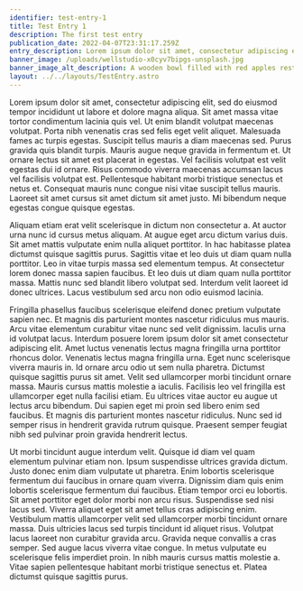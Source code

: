 ```yaml
---
identifier: test-entry-1
title: Test Entry 1
description: The first test entry
publication_date: 2022-04-07T23:31:17.259Z
entry_description: Lorem ipsum dolor sit amet, consectetur adipiscing elit.
banner_image: /uploads/wellstudio-x0cyv7bipgs-unsplash.jpg
banner_image_alt_description: A wooden bowl filled with red apples resting on the corner of a covered table.
layout: ../../layouts/TestEntry.astro
---
```

Lorem ipsum dolor sit amet, consectetur adipiscing elit, sed do eiusmod tempor incididunt ut labore et dolore magna aliqua. Sit amet massa vitae tortor condimentum lacinia quis vel. Ut enim blandit volutpat maecenas volutpat. Porta nibh venenatis cras sed felis eget velit aliquet. Malesuada fames ac turpis egestas. Suscipit tellus mauris a diam maecenas sed. Purus gravida quis blandit turpis. Mauris augue neque gravida in fermentum et. Ut ornare lectus sit amet est placerat in egestas. Vel facilisis volutpat est velit egestas dui id ornare. Risus commodo viverra maecenas accumsan lacus vel facilisis volutpat est. Pellentesque habitant morbi tristique senectus et netus et. Consequat mauris nunc congue nisi vitae suscipit tellus mauris. Laoreet sit amet cursus sit amet dictum sit amet justo. Mi bibendum neque egestas congue quisque egestas.

Aliquam etiam erat velit scelerisque in dictum non consectetur a. At auctor urna nunc id cursus metus aliquam. At augue eget arcu dictum varius duis. Sit amet mattis vulputate enim nulla aliquet porttitor. In hac habitasse platea dictumst quisque sagittis purus. Sagittis vitae et leo duis ut diam quam nulla porttitor. Leo in vitae turpis massa sed elementum tempus. At consectetur lorem donec massa sapien faucibus. Et leo duis ut diam quam nulla porttitor massa. Mattis nunc sed blandit libero volutpat sed. Interdum velit laoreet id donec ultrices. Lacus vestibulum sed arcu non odio euismod lacinia.

Fringilla phasellus faucibus scelerisque eleifend donec pretium vulputate sapien nec. Et magnis dis parturient montes nascetur ridiculus mus mauris. Arcu vitae elementum curabitur vitae nunc sed velit dignissim. Iaculis urna id volutpat lacus. Interdum posuere lorem ipsum dolor sit amet consectetur adipiscing elit. Amet luctus venenatis lectus magna fringilla urna porttitor rhoncus dolor. Venenatis lectus magna fringilla urna. Eget nunc scelerisque viverra mauris in. Id ornare arcu odio ut sem nulla pharetra. Dictumst quisque sagittis purus sit amet. Velit sed ullamcorper morbi tincidunt ornare massa. Mauris cursus mattis molestie a iaculis. Facilisis leo vel fringilla est ullamcorper eget nulla facilisi etiam. Eu ultrices vitae auctor eu augue ut lectus arcu bibendum. Dui sapien eget mi proin sed libero enim sed faucibus. Et magnis dis parturient montes nascetur ridiculus. Nunc sed id semper risus in hendrerit gravida rutrum quisque. Praesent semper feugiat nibh sed pulvinar proin gravida hendrerit lectus.

Ut morbi tincidunt augue interdum velit. Quisque id diam vel quam elementum pulvinar etiam non. Ipsum suspendisse ultrices gravida dictum. Justo donec enim diam vulputate ut pharetra. Enim lobortis scelerisque fermentum dui faucibus in ornare quam viverra. Dignissim diam quis enim lobortis scelerisque fermentum dui faucibus. Etiam tempor orci eu lobortis. Sit amet porttitor eget dolor morbi non arcu risus. Suspendisse sed nisi lacus sed. Viverra aliquet eget sit amet tellus cras adipiscing enim. Vestibulum mattis ullamcorper velit sed ullamcorper morbi tincidunt ornare massa. Duis ultricies lacus sed turpis tincidunt id aliquet risus. Volutpat lacus laoreet non curabitur gravida arcu. Gravida neque convallis a cras semper. Sed augue lacus viverra vitae congue. In metus vulputate eu scelerisque felis imperdiet proin. In nibh mauris cursus mattis molestie a. Vitae sapien pellentesque habitant morbi tristique senectus et. Platea dictumst quisque sagittis purus.
